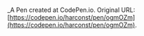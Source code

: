 # 
 _A Pen created at CodePen.io. Original URL: [https://codepen.io/harconst/pen/ogmOZm](https://codepen.io/harconst/pen/ogmOZm).

 